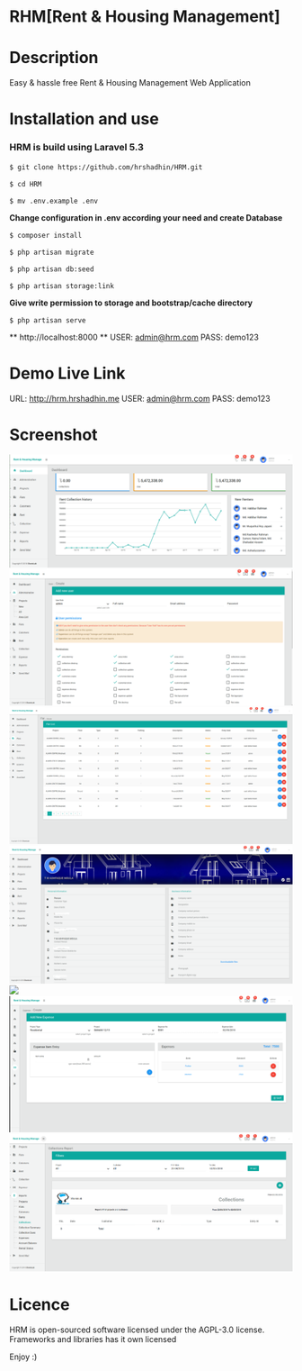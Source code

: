 RHM[Rent & Housing Management]
==========================================

# Description
  Easy & hassle free Rent & Housing Management Web Application

# Installation and use
### HRM is build using Laravel 5.3
```
$ git clone https://github.com/hrshadhin/HRM.git
```
```
$ cd HRM
```
```
$ mv .env.example .env
```
**Change configuration in .env according your need and create Database**
```
$ composer install
```
```
$ php artisan migrate
```
```
$ php artisan db:seed
```
```
$ php artisan storage:link
```
**Give write permission to storage and bootstrap/cache directory**

```
$ php artisan serve
```
**  http://localhost:8000 **
USER: admin@hrm.com
PASS: demo123

# Demo Live Link
URL: http://hrm.hrshadhin.me
USER: admin@hrm.com
PASS: demo123


# Screenshot
<img src="public/assets/images/1.png">
<img src="public/assets/images/2.png">
<img src="public/assets/images/3.png">
<img src="public/assets/images/4.png">
<img src="public/assets/images/5.png">
<img src="public/assets/images/6.png">
<img src="public/assets/images/7.png">


# Licence
HRM is open-sourced software licensed under the AGPL-3.0 license. Frameworks and libraries has it own licensed

Enjoy :)
